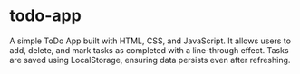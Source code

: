 # todo-app
A simple ToDo App built with HTML, CSS, and JavaScript. It allows users to add, delete, and mark tasks as completed with a line-through effect. Tasks are saved using LocalStorage, ensuring data persists even after refreshing.
